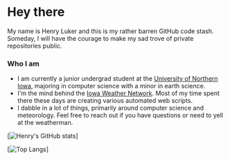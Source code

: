 # Hey there
My name is Henry Luker and this is my rather barren GitHub code stash. Someday, I will have the courage to make my sad trove of private repositories public. 

### Who I am
- I am currently a junior undergrad student at the [University of Northern Iowa](https://uni.edu), majoring in computer science with a minor in earth science.
- I'm the mind behind the [Iowa Weather Network](https://iowawx.com). Most of my time spent there these days are creating various automated web scripts. 
- I dabble in a lot of things, primarily around computer science and meteorology. Feel free to reach out if you have questions or need to yell at the weatherman. 

[![Henry's GitHub stats](https://github-readme-stats.vercel.app/api?username=hluker&count_private=true&show_icons=true&bg_color=30,e96443,904e95&title_color=fff&text_color=fff&include_all_commits=true)]

[![Top Langs](https://github-readme-stats.vercel.app/api/top-langs/?username=hluker&count_private=true)]
